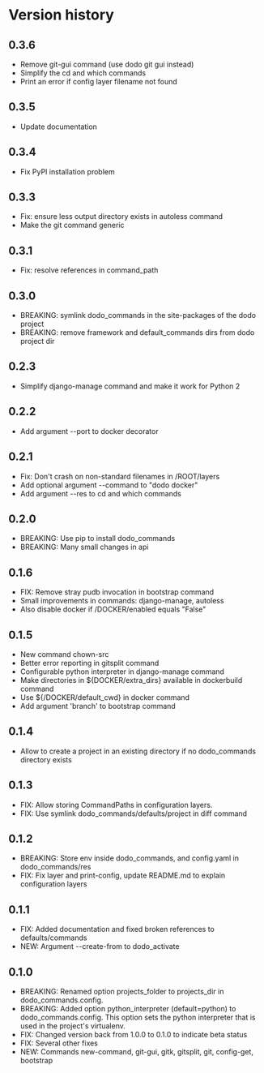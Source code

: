 # Version history

## 0.3.6

- Remove git-gui command (use dodo git gui instead)
- Simplify the cd and which commands
- Print an error if config layer filename not found

## 0.3.5

- Update documentation

## 0.3.4

- Fix PyPI installation problem

## 0.3.3

- Fix: ensure less output directory exists in autoless command
- Make the git command generic

## 0.3.1

- Fix: resolve references in command_path

## 0.3.0

- BREAKING: symlink dodo_commands in the site-packages of the dodo project
- BREAKING: remove framework and default_commands dirs from dodo project dir

## 0.2.3

- Simplify django-manage command and make it work for Python 2

## 0.2.2

- Add argument --port to docker decorator

## 0.2.1

- Fix: Don't crash on non-standard filenames in /ROOT/layers
- Add optional argument --command to "dodo docker"
- Add argument --res to cd and which commands

## 0.2.0

- BREAKING: Use pip to install dodo_commands
- BREAKING: Many small changes in api

## 0.1.6

- FIX: Remove stray pudb invocation in bootstrap command
- Small improvements in commands: django-manage, autoless
- Also disable docker if /DOCKER/enabled equals "False"

## 0.1.5

- New command chown-src
- Better error reporting in gitsplit command
- Configurable python interpreter in django-manage command
- Make directories in ${DOCKER/extra_dirs} available in dockerbuild command
- Use ${/DOCKER/default_cwd} in docker command
- Add argument 'branch' to bootstrap command

## 0.1.4

- Allow to create a project in an existing directory if no dodo_commands directory exists

## 0.1.3

- FIX: Allow storing CommandPaths in configuration layers.
- FIX: Use symlink dodo_commands/defaults/project in diff command

## 0.1.2

- BREAKING: Store env inside dodo_commands, and config.yaml in dodo_commands/res
- FIX: Fix layer and print-config, update README.md to explain configuration layers

## 0.1.1

- FIX: Added documentation and fixed broken references to defaults/commands
- NEW: Argument --create-from to dodo_activate

## 0.1.0

- BREAKING: Renamed option projects_folder to projects_dir in dodo_commands.config.
- BREAKING: Added option python_interpreter (default=python) to dodo_commands.config. This option sets the python interpreter that is used in the project's virtualenv.
- FIX: Changed version back from 1.0.0 to 0.1.0 to indicate beta status
- FIX: Several other fixes
- NEW: Commands new-command, git-gui, gitk, gitsplit, git, config-get, bootstrap
